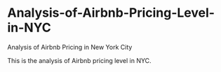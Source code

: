 # Analysis-of-Airbnb-Pricing-Level-in-NYC
Analysis of Airbnb Pricing in New York City

This is the analysis of Airbnb pricing level in NYC.
